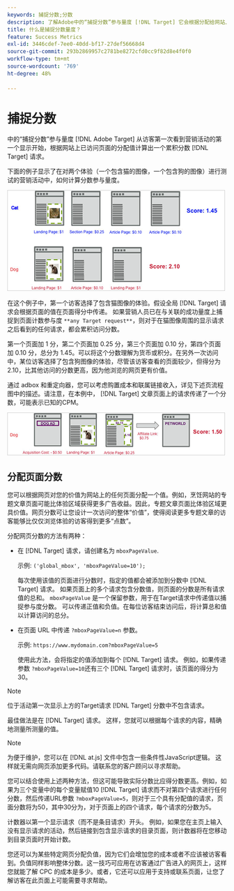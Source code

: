 ```yaml
---
keywords: 捕捉分数;分数
description: 了解Adobe中的“捕捉分数”参与量度 [!DNL Target] 它会根据分配给网站上已访问页面的值来计算累积分数。
title: 什么是捕捉分数量度？
feature: Success Metrics
exl-id: 3446cdef-7ee0-40dd-bf17-27def56668d4
source-git-commit: 293b2869957c2781be8272cfd0cc9f82d8e4f0f0
workflow-type: tm+mt
source-wordcount: '769'
ht-degree: 48%

---
```


# 捕捉分数

中的“捕捉分数”参与量度 [!DNL Adobe Target] 从访客第一次看到营销活动的第一个显示开始，根据网站上已访问页面的分配值计算出一个累积分数 [!DNL Target] 请求。

下面的例子显示了在对两个体验（一个包含猫的图像，一个包含狗的图像）进行测试的营销活动中，如何计算分数参与量度。

![example_score图像](assets/example_score.png)

在这个例子中，第一个访客选择了包含猫图像的体验。假设全局 [!DNL Target] 请求会根据页面的值在页面得分中传递。 如果营销人员已在与关联的成功量度上捕捉到页面计数参与度 `**any Target request**`，则对于在猫图像周围的显示请求之后看到的任何请求，都会累积访问分数。

第一个页面加 1 分，第二个页面加 0.25 分，第三个页面加 0.10 分，第四个页面加 0.10 分，总分为 1.45。可以将这个分数理解为货币或积分。在另外一次访问中，某位访客选择了包含狗图像的体验，尽管该访客查看的页面较少，但得分为 2.10，比其他访问的分数更高，因为他浏览的网页更有价值。

通过 adbox 和重定向器，您可以考虑购置成本和联属链接收入，详见下述页流程图中的描述。请注意，在本例中， [!DNL Target] 文章页面上的请求传递了一个分数，可能表示已知的CPM。

![example_score2图像](assets/example_score2.png)

## 分配页面分数

您可以根据网页对您的价值为网站上的任何页面分配一个值。例如，烹饪网站的专题文章页面可能比体验区域获得更多广告收益。因此，专题文章页面比体验区域更具价值。网页分数可让您设计一次访问的整体“价值”，使得阅读更多专题文章的访客能够比仅仅浏览体验的访客得到更多“点数”。

分配网页分数的方法有两种：

* 在 [!DNL Target] 请求，请创建名为 `mboxPageValue`.

   示例: `('global_mbox', 'mboxPageValue=10');`

   每次使用该值的页面进行分数时，指定的值都会被添加到分数中 [!DNL Target] 请求。 如果页面上的多个请求包含分数值，则页面的分数是所有请求值的总和。 `mboxPageValue` 是一个保留参数，用于在Target请求中传递值以捕捉参与度分数。 可以传递正值和负值。在每位访客结束访问后，将计算总和值以计算访问的总分。

* 在页面 URL 中传递 `?mboxPageValue=n` 参数。

   示例: `https://www.mydomain.com?mboxPageValue=5`

   使用此方法，会将指定的值添加到每个 [!DNL Target] 请求。 例如，如果传递参数 `?mboxPageValue=10`还有三个 [!DNL Target] 请求时，该页面的得分为30。

>[!NOTE]
>
>位于活动第一次显示上方的Target请求 [!DNL Target] 分数中不包含请求。

最佳做法是在 [!DNL Target] 请求。 这样，您就可以根据每个请求的内容，精确地测量所测量的值。

>[!NOTE]
>
>为便于维护，您可以在 [!DNL at.js] 文件中包含一些条件性JavaScript逻辑。 这样就无需向网页添加更多代码。请联系您的客户顾问以寻求帮助。

您可以结合使用上述两种方法，但这可能导致实际分数比应得分数更高。例如，如果为三个变量中的每个变量赋值10 [!DNL Target] 请求而不对第四个请求进行任何分数，然后传递URL参数 `?mboxPageValue=5`，则对于三个具有分配值的请求，页面分数将为50，其中30分为，对于页面上的四个请求，每个请求的分数为5。

计数器以第一个显示请求（而不是条目请求）开头。 例如，如果您在主页上输入没有显示请求的活动，然后链接到包含显示请求的目录页面，则计数器将在您移动到目录页面时开始计数。

您还可以为某些特定网页分配负值，因为它们会增加您的成本或者不应该被访客看到。负值同样影响整体分数。这一技巧可应用在访客通过广告进入的网页上，这样您就能了解 CPC 的成本是多少。或者，它还可以应用于支持或联系页面，让您了解访客在此页面上可能需要寻求帮助。
